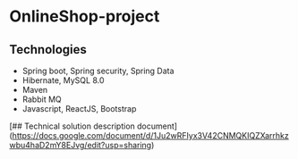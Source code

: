 # OnlineShop-project
## Technologies 
* Spring boot, Spring security, Spring Data
* Hibernate, MySQL 8.0
* Maven
* Rabbit MQ
* Javascript, ReactJS, Bootstrap

[## Technical solution description document] (https://docs.google.com/document/d/1Ju2wRFIyx3V42CNMQKIQZXarrhkzwbu4haD2mY8EJvg/edit?usp=sharing)

